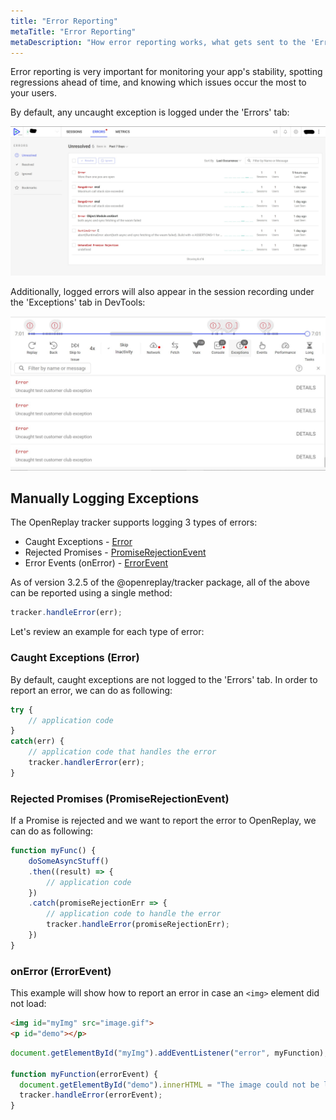 ```yaml
---
title: "Error Reporting"
metaTitle: "Error Reporting"
metaDescription: "How error reporting works, what gets sent to the 'Errors' tab and how to report errors and exceptions manually"
---
```


Error reporting is very important for monitoring your app's stability, spotting regressions ahead of time, and knowing which issues occur the most to your users.

By default, any uncaught exception is logged under the 'Errors' tab:

![Errors Tab](../static/errors-tab.jpg#center)

Additionally, logged errors will also appear in the session recording under the 'Exceptions' tab in DevTools:

![Exceptions Tab](../static/exceptions-tab-in-recording.jpg#center)

## Manually Logging Exceptions

The OpenReplay tracker supports logging 3 types of errors:
* Caught Exceptions - [Error](https://developer.mozilla.org/en-US/docs/Web/JavaScript/Reference/Global_Objects/Error)
* Rejected Promises - [PromiseRejectionEvent](https://developer.mozilla.org/en-US/docs/Web/API/PromiseRejectionEvent)
* Error Events (onError) - [ErrorEvent](https://developer.mozilla.org/en-US/docs/Web/API/ErrorEvent)

As of version 3.2.5 of the @openreplay/tracker package, all of the above can be reported using a single method:

```js
tracker.handleError(err);
```

Let's review an example for each type of error:

### Caught Exceptions (Error)

By default, caught exceptions are not logged to the 'Errors' tab. In order to report an error, we can do as following:

```js
try {
    // application code
}
catch(err) {
    // application code that handles the error
    tracker.handlerError(err);
}
```
### Rejected Promises (PromiseRejectionEvent)

If a Promise is rejected and we want to report the error to OpenReplay, we can do as following:

```js
function myFunc() {
    doSomeAsyncStuff()
    .then((result) => {
        // application code
    })
    .catch(promiseRejectionErr => {
        // application code to handle the error
        tracker.handleError(promiseRejectionErr);      
    })
}
```

### onError (ErrorEvent)

This example will show how to report an error in case an ```<img>``` element did not load:  

```html
<img id="myImg" src="image.gif">
<p id="demo"></p>
```

```js
document.getElementById("myImg").addEventListener("error", myFunction);

function myFunction(errorEvent) {
  document.getElementById("demo").innerHTML = "The image could not be loaded.";
  tracker.handleError(errorEvent);
}
```
